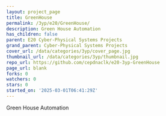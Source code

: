 ```yaml
---
layout: project_page
title: GreenHouse
permalink: /3yp/e20/GreenHouse/
description: Green House Automation
has_children: false
parent: E20 Cyber-Physical Systems Projects
grand_parent: Cyber-Physical Systems Projects
cover_url: /data/categories/3yp/cover_page.jpg
thumbnail_url: /data/categories/3yp/thumbnail.jpg
repo_url: https://github.com/cepdnaclk/e20-3yp-GreenHouse
page_url: blank
forks: 0
watchers: 0
stars: 0
started_on: '2025-03-01T06:41:29Z'
---
```


Green House Automation
